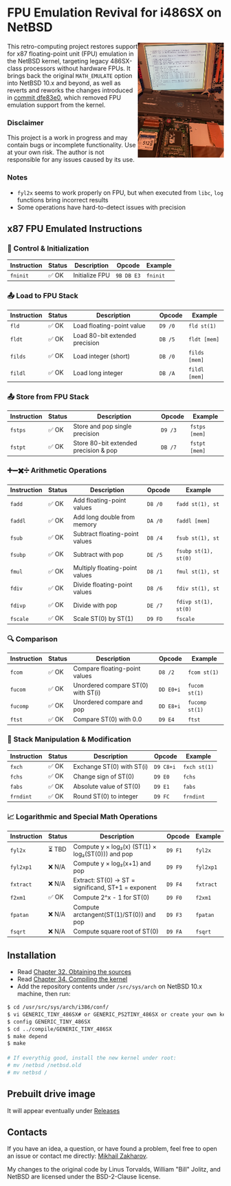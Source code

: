 # FPU Emulation Revival for i486SX on NetBSD

<img src="media/i486sx_fpu_emulation.jpg" width="200" align="right" alt="NetBSD 10.x with FPU_emulation on i486sx" />

This retro-computing project restores support for x87 floating-point unit (FPU) emulation in the NetBSD kernel,
targeting legacy 486SX-class processors without hardware FPUs. It brings back the original `MATH_EMULATE` option into
NetBSD 10.x and beyond, as well as reverts and reworks the changes introduced in
[commit dfe83e0](https://github.com/NetBSD/src/commit/dfe83e08ca9688dd195a43113e7bc7c58fcdd14a), which removed FPU
emulation support from the kernel.

### Disclaimer

This project is a work in progress and may contain bugs or incomplete functionality. Use at your own risk.
The author is not responsible for any issues caused by its use.

### Notes

- `fyl2x` seems to work properly on FPU, but when executed from `libc`, `log` functions bring incorrect results
- Some operations have hard-to-detect issues with precision

## x87 FPU Emulated Instructions

### 🧠 Control & Initialization

| Instruction | Status   | Description                                     | Opcode     | Example              |
| ----------- | -------- | ----------------------------------------------- | ---------- | -------------------- |
| `fninit`    | ✅ OK   | Initialize FPU                                  | `9B DB E3` | `fninit`             |

### 📤 Load to FPU Stack

| Instruction | Status   | Description                                     | Opcode     | Example              |
| ----------- | -------- | ----------------------------------------------- | ---------- | -------------------- |
| `fld`       | ✅ OK   | Load floating-point value                       | `D9 /0`    | `fld st(1)`          |
| `fldt`      | ✅ OK   | Load 80-bit extended precision                  | `DB /5`    | `fldt [mem]`         |
| `filds`     | ✅ OK   | Load integer (short)                            | `DB /0`    | `filds [mem]`        |
| `fildl`     | ✅ OK   | Load long integer                               | `DB /A`    | `fildl [mem]`        |

### 📤 Store from FPU Stack

| Instruction | Status   | Description                                     | Opcode     | Example              |
| ----------- | -------- | ----------------------------------------------- | ---------- | -------------------- |
| `fstps`     | ✅ OK   | Store and pop single precision                  | `D9 /3`    | `fstps [mem]`        |
| `fstpt`     | ✅ OK   | Store 80-bit extended precision & pop           | `DB /7`    | `fstpt [mem]`        |

### ➕➖✖️➗ Arithmetic Operations

| Instruction | Status   | Description                                     | Opcode     | Example              |
| ----------- | -------- | ----------------------------------------------- | ---------- | -------------------- |
| `fadd`      | ✅ OK   | Add floating-point values                       | `D8 /0`    | `fadd st(1), st`     |
| `faddl`     | ✅ OK   | Add long double from memory                     | `DA /0`    | `faddl [mem]`        |
| `fsub`      | ✅ OK   | Subtract floating-point values                  | `D8 /4`    | `fsub st(1), st`     |
| `fsubp`     | ✅ OK   | Subtract with pop                               | `DE /5`    | `fsubp st(1), st(0)` |
| `fmul`      | ✅ OK   | Multiply floating-point values                  | `D8 /1`    | `fmul st(1), st`     |
| `fdiv`      | ✅ OK   | Divide floating-point values                    | `D8 /6`    | `fdiv st(1), st`     |
| `fdivp`     | ✅ OK   | Divide with pop                                 | `DE /7`    | `fdivp st(1), st(0)` |
| `fscale`    | ✅ OK   | Scale ST(0) by ST(1)                            | `D9 FD`    | `fscale`             |

### 🔍 Comparison

| Instruction | Status   | Description                                     | Opcode     | Example              |
| ----------- | -------- | ----------------------------------------------- | ---------- | -------------------- |
| `fcom`      | ✅ OK   | Compare floating-point values                   | `D8 /2`    | `fcom st(1)`         |
| `fucom`     | ✅ OK   | Unordered compare ST(0) with ST(i)              | `DD E0+i`  | `fucom st(1)`        |
| `fucomp`    | ✅ OK   | Unordered compare and pop                       | `DD E8+i`  | `fucomp st(1)`       |
| `ftst`      | ✅ OK   | Compare ST(0) with 0.0                          | `D9 E4`    | `ftst`               |

### 🔁 Stack Manipulation & Modification

| Instruction | Status   | Description                                     | Opcode     | Example              |
| ----------- | -------- | ----------------------------------------------- | ---------- | -------------------- |
| `fxch`      | ✅ OK   | Exchange ST(0) with ST(i)                       | `D9 C8+i`  | `fxch st(1)`         |
| `fchs`      | ✅ OK   | Change sign of ST(0)                            | `D9 E0`    | `fchs`               |
| `fabs`      | ✅ OK   | Absolute value of ST(0)                         | `D9 E1`    | `fabs`               |
| `frndint`   | ✅ OK   | Round ST(0) to integer                          | `D9 FC`    | `frndint`            |

### 📈 Logarithmic and Special Math Operations

| Instruction  | Status   | Description                                        | Opcode     | Example              |
| ------------ | -------- | -------------------------------------------------- | ---------- | -------------------- |
| `fyl2x`      | ⏳ TBD  | Compute y × log₂(x) (ST(1) × log₂(ST(0))) and pop  | `D9 F1`    | `fyl2x`              |
| `fyl2xp1`    | ❌ N/A  | Compute y × log₂(x+1) and pop                      | `D9 F9`    | `fyl2xp1`            |
| `fxtract`    | ❌ N/A  | Extract: ST(0) → ST = significand, ST+1 = exponent | `D9 F4`    | `fxtract`            |
| `f2xm1`      | ✅ OK   | Compute 2^x - 1 for ST(0)                          | `D9 F0`    | `f2xm1`              |
| `fpatan`     | ❌ N/A  | Compute arctangent(ST(1)/ST(0)) and pop            | `D9 F3`    | `fpatan`             |
| `fsqrt`      | ❌ N/A  | Compute square root of ST(0)                       | `D9 FA`    | `fsqrt`              |

## Installation

- Read [Chapter 32. Obtaining the sources](https://www.netbsd.org/docs/guide/en/chap-fetch.html)
- Read [Chapter 34. Compiling the kernel](https://www.netbsd.org/docs/guide/en/chap-kernel.html)
- Add the repository contents under `/src/sys/arch` on NetBSD 10.x machine, then run:

``` sh
$ cd /usr/src/sys/arch/i386/conf/
$ vi GENERIC_TINY_486SX# or GENERIC_PS2TINY_486SX or create your own kernel configuration with "options MATH_EMULATE"
$ config GENERIC_TINY_486SX
$ cd ../compile/GENERIC_TINY_486SX
$ make depend
$ make

# If everythig good, install the new kernel under root:
# mv /netbsd /netbsd.old
# mv netbsd /
```

## Prebuilt drive image

It will appear eventually under [Releases](https://github.com/mezantrop/i486SX_soft_FPU/releases)

## Contacts

If you have an idea, a question, or have found a problem, feel free to open an issue or contact me directly:
[Mikhail Zakharov](mailto:zmey20000@yahoo.com).

My changes to the original code by Linus Torvalds, William "Bill" Jolitz, and NetBSD are licensed under
the BSD-2-Clause license.
